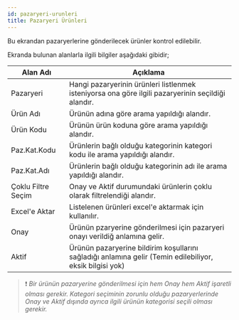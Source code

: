 ```yaml
---
id: pazaryeri-urunleri
title: Pazaryeri Ürünleri
---
```


Bu ekrandan pazaryerlerine gönderilecek ürünler kontrol edilebilir. 

Ekranda bulunan alanlarla ilgili bilgiler aşağıdaki gibidir;

|Alan Adı|Açıklama|
|-|-|
|Pazaryeri|Hangi pazaryerinin ürünleri listlenmek isteniyorsa ona göre ilgili pazaryerinin seçildiği alandır.|
|Ürün Adı|Ürünün adına göre arama yapıldığı alandır.|
|Ürün Kodu|Ürünün ürün koduna göre arama yapıldığı alandır.|
|Paz.Kat.Kodu|Ürünlerin bağlı olduğu kategorinin kategori kodu ile arama yapıldığı alandır.|
|Paz.Kat.Adı|Ürünlerin bağlı olduğu kategorinin adı ile arama yapıldığı alandır.|
|Çoklu Filtre Seçim|Onay ve Aktif durumundaki ürünlerin çoklu olarak filtrelendiği alandır.|
|Excel'e Aktar|Listelenen ürünleri excel'e aktarmak için kullanılır.|
|Onay|Ürünün pzaryerine gönderilmesi için pazaryeri onayı verildiğ anlamına gelir.|
|Aktif|Ürünün pazaryerine bildirim koşullarını sağladığı anlamına gelir (Temin edilebiliyor, eksik bilgisi yok)|

> ❗️ _Bir ürünün pazaryerine gönderilmesi için hem Onay hem Aktif işaretli olması gerekir. Kategori seçiminin zorunlu olduğu pazaryerlerinde Onay ve Aktif dışında ayrıca ilgili ürünün kategorisi seçili olması gerekir._